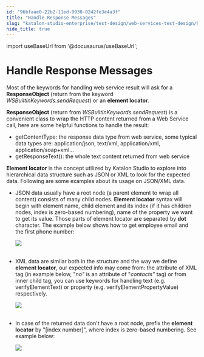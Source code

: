 ```yaml
---
id: "96bfaae0-22b2-11ed-9930-0242fe3e4a3f"
title: "Handle Response Messages"
slug: "katalon-studio-enterprise/test-design/web-services-test-design/handle-response-messages"
hide_title: true
---
```

import useBaseUrl from '@docusaurus/useBaseUrl';

  

# <a id="id" class="anchor_top_offset"/><a id="ariaid-title1" class="anchor_top_offset"/>Handle Response Messages

  
    
<p xmlns="http://www.w3.org/1999/xhtml" className="p">Most of the keywords for handling web service result will ask   for a <strong className="ph b">ResponseObject</strong> (return from the   keyword <em className="ph i">WSBuiltInKeywords.sendRequest</em>) or an   <strong className="ph b">element locator</strong>.</p> 
    
<p xmlns="http://www.w3.org/1999/xhtml" className="p">   <strong className="ph b">ResponseObject</strong> (return from   <em className="ph i">WSBuiltInKeywords.sendRequest</em>) is a convenient class to   wrap the HTTP content returned from a Web Service call, here are   some helpful functions to handle the result:</p> 
    
<ul xmlns="http://www.w3.org/1999/xhtml" className="ul">   <li className="li">getContentType: the response data type from web service, some     typical data types are: application/json, text/xml,     application/xml, application/soap+xml…</li>   <li className="li">getResponseText(): the whole text content returned from web     service</li> </ul> 
    
<p xmlns="http://www.w3.org/1999/xhtml" className="p">   <strong className="ph b">Element locator</strong> is the concept utilized by   Katalon Studio to explore into hierarchical data structure such as   JSON or XML to look for the expected data. Following are some   examples about its usage on JSON/XML data.</p> 
    
<ul xmlns="http://www.w3.org/1999/xhtml" className="ul">   <li className="li">     <p className="p">JSON data usually have a root node (a parent element to wrap all       content) consists of many child nodes. <strong className="ph b">Element         locator</strong> syntax will begin with element name, child       element and its index (if it has children nodes, index is       zero-based numbering), name of the property we want to get its       value. Those parts of element locator are separated by       <strong className="ph b">dot</strong> character. The example below shows how to       get employee email and the first phone number:</p>     <p className="p">       <img className="image" src={useBaseUrl("https://github.com/katalon-studio/docs-images/raw/master/katalon-studio/docs/handle-response-messages/1.png")} /><br /><br />     </p>   </li>   <li className="li">     <p className="p">XML data are similar both in the structure and the way we define       <strong className="ph b">element locator</strong>, our expected info may come from:       the attribute of XML tag (in example below, "<em className="ph i">no"</em> is       an attribute of "<em className="ph i">contacts"</em> tag) or from inner child       tag, you can use keywords for handling text (e.g.       verifyElementText) or property (e.g. verifyElementPropertyValue)       respectively.</p>     <p className="p">       <img className="image" src={useBaseUrl("https://github.com/katalon-studio/docs-images/raw/master/katalon-studio/docs/handle-response-messages/2.png")} /><br /><br />     </p>   </li>   <li className="li">     <p className="p">In case of the returned data don't have a root node, prefix the       <strong className="ph b">element locator</strong> by "[index number]", where index       is zero-based numbering. See example below:</p>     <p className="p">       <img className="image" src={useBaseUrl("https://github.com/katalon-studio/docs-images/raw/master/katalon-studio/docs/handle-response-messages/3.png")} /><br /><br />     </p>   </li> </ul> 
  

